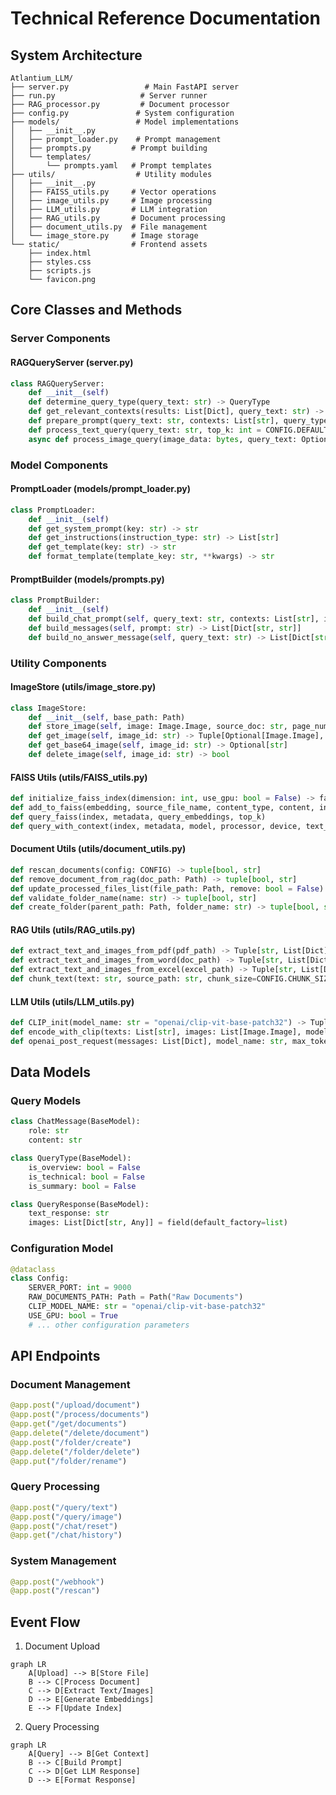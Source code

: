 # Technical Reference Documentation

## System Architecture

```
Atlantium_LLM/
├── server.py                 # Main FastAPI server
├── run.py                   # Server runner
├── RAG_processor.py         # Document processor
├── config.py               # System configuration
├── models/                 # Model implementations
│   ├── __init__.py
│   ├── prompt_loader.py    # Prompt management
│   ├── prompts.py         # Prompt building
│   └── templates/
│       └── prompts.yaml   # Prompt templates
├── utils/                  # Utility modules
│   ├── __init__.py
│   ├── FAISS_utils.py     # Vector operations
│   ├── image_utils.py     # Image processing
│   ├── LLM_utils.py       # LLM integration
│   ├── RAG_utils.py       # Document processing
│   ├── document_utils.py  # File management
│   └── image_store.py     # Image storage
└── static/                # Frontend assets
    ├── index.html
    ├── styles.css
    ├── scripts.js
    └── favicon.png
```

## Core Classes and Methods

### Server Components

#### RAGQueryServer (server.py)
```python
class RAGQueryServer:
    def __init__(self)
    def determine_query_type(query_text: str) -> QueryType
    def get_relevant_contexts(results: List[Dict], query_text: str) -> Tuple[List[str], List[Dict]]
    def prepare_prompt(query_text: str, contexts: List[str], query_type: QueryType, images: List[Dict]) -> str
    def process_text_query(query_text: str, top_k: int = CONFIG.DEFAULT_TOP_K) -> QueryResponse
    async def process_image_query(image_data: bytes, query_text: Optional[str] = None) -> str
```

### Model Components

#### PromptLoader (models/prompt_loader.py)
```python
class PromptLoader:
    def __init__(self)
    def get_system_prompt(key: str) -> str
    def get_instructions(instruction_type: str) -> List[str]
    def get_template(key: str) -> str
    def format_template(template_key: str, **kwargs) -> str
```

#### PromptBuilder (models/prompts.py)
```python
class PromptBuilder:
    def __init__(self)
    def build_chat_prompt(self, query_text: str, contexts: List[str], images: List[Dict], chat_history: List[Dict], is_technical: bool = False) -> str
    def build_messages(self, prompt: str) -> List[Dict[str, str]]
    def build_no_answer_message(self, query_text: str) -> List[Dict[str, str]]
```

### Utility Components

#### ImageStore (utils/image_store.py)
```python
class ImageStore:
    def __init__(self, base_path: Path)
    def store_image(self, image: Image.Image, source_doc: str, page_num: int, caption: Optional[str] = None, context: Optional[str] = None) -> str
    def get_image(self, image_id: str) -> Tuple[Optional[Image.Image], Optional[Dict]]
    def get_base64_image(self, image_id: str) -> Optional[str]
    def delete_image(self, image_id: str) -> bool
```

#### FAISS Utils (utils/FAISS_utils.py)
```python
def initialize_faiss_index(dimension: int, use_gpu: bool = False) -> faiss.Index
def add_to_faiss(embedding, source_file_name, content_type, content, index, metadata)
def query_faiss(index, metadata, query_embeddings, top_k)
def query_with_context(index, metadata, model, processor, device, text_query=None, image_query=None, top_k=5)
```

#### Document Utils (utils/document_utils.py)
```python
def rescan_documents(config: CONFIG) -> tuple[bool, str]
def remove_document_from_rag(doc_path: Path) -> tuple[bool, str]
def update_processed_files_list(file_path: Path, remove: bool = False)
def validate_folder_name(name: str) -> tuple[bool, str]
def create_folder(parent_path: Path, folder_name: str) -> tuple[bool, str]
```

#### RAG Utils (utils/RAG_utils.py)
```python
def extract_text_and_images_from_pdf(pdf_path) -> Tuple[str, List[Dict]]
def extract_text_and_images_from_word(doc_path) -> Tuple[str, List[Dict]]
def extract_text_and_images_from_excel(excel_path) -> Tuple[str, List[Dict]]
def chunk_text(text: str, source_path: str, chunk_size=CONFIG.CHUNK_SIZE) -> List[Dict]
```

#### LLM Utils (utils/LLM_utils.py)
```python
def CLIP_init(model_name: str = "openai/clip-vit-base-patch32") -> Tuple[Model, Processor, str]
def encode_with_clip(texts: List[str], images: List[Image.Image], model, processor, device) -> Tuple[np.ndarray, np.ndarray]
def openai_post_request(messages: List[Dict], model_name: str, max_tokens: int, temperature: float, api_key: str) -> Dict
```

## Data Models

### Query Models
```python
class ChatMessage(BaseModel):
    role: str
    content: str

class QueryType(BaseModel):
    is_overview: bool = False
    is_technical: bool = False
    is_summary: bool = False

class QueryResponse(BaseModel):
    text_response: str
    images: List[Dict[str, Any]] = field(default_factory=list)
```

### Configuration Model
```python
@dataclass
class Config:
    SERVER_PORT: int = 9000
    RAW_DOCUMENTS_PATH: Path = Path("Raw Documents")
    CLIP_MODEL_NAME: str = "openai/clip-vit-base-patch32"
    USE_GPU: bool = True
    # ... other configuration parameters
```

## API Endpoints

### Document Management
```python
@app.post("/upload/document")
@app.post("/process/documents")
@app.get("/get/documents")
@app.delete("/delete/document")
@app.post("/folder/create")
@app.delete("/folder/delete")
@app.put("/folder/rename")
```

### Query Processing
```python
@app.post("/query/text")
@app.post("/query/image")
@app.post("/chat/reset")
@app.get("/chat/history")
```

### System Management
```python
@app.post("/webhook")
@app.post("/rescan")
```

## Event Flow

1. Document Upload
```mermaid
graph LR
    A[Upload] --> B[Store File]
    B --> C[Process Document]
    C --> D[Extract Text/Images]
    D --> E[Generate Embeddings]
    E --> F[Update Index]
```

2. Query Processing
```mermaid
graph LR
    A[Query] --> B[Get Context]
    B --> C[Build Prompt]
    C --> D[Get LLM Response]
    D --> E[Format Response]
```


